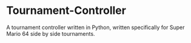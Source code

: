 # Tournament-Controller
A tournament controller written in Python, written specifically for Super Mario 64 side by side tournaments.
